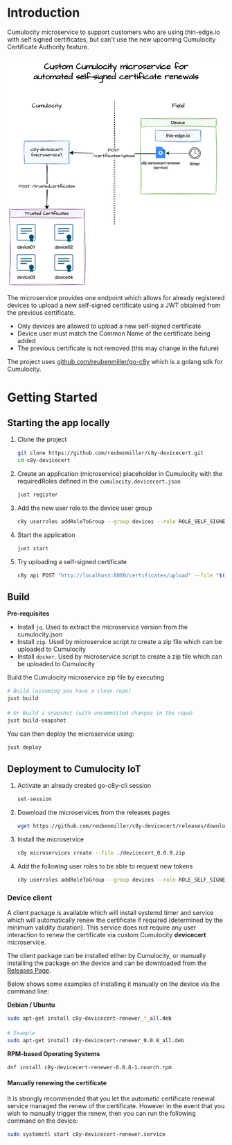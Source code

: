# Introduction

Cumulocity microservice to support customers who are using thin-edge.io with self signed certificates, but can't
use the new upcoming Cumulocity Certificate Authority feature.

![architecture](./docs/architecture.drawio.png)

The microservice provides one endpoint which allows for already registered devices to upload a new self-signed certificate
using a JWT obtained from the previous certificate.

* Only devices are allowed to upload a new self-signed certificate
* Device user must match the Common Name of the certificate being added
* The previous certificate is not removed (this may change in the future)

The project uses [github.com/reubenmiller/go-c8y](github.com/reubenmiller/go-c8y) which is a golang sdk for Cumulocity.

# Getting Started

## Starting the app locally

1. Clone the project

    ```sh
    git clone https://github.com/reubenmiller/c8y-devicecert.git
    cd c8y-devicecert
    ```

1. Create an application (microservice) placeholder in Cumulocity with the requiredRoles defined in the `cumulocity.devicecert.json`

    ```sh
    just register
    ```

1. Add the new user role to the device user group

    ```sh
    c8y userroles addRoleToGroup --group devices --role ROLE_SELF_SIGNED_CERT_CREATE
    ```

1. Start the application

    ```sh
    just start
    ```

1. Try uploading a self-signed certificate

    ```sh
    c8y api POST "http://localhost:8080/certificates/upload" --file "$(tedge config get device.cert_path)" --force
    ```

## Build

**Pre-requisites**

* Install `jq`. Used to extract the microservice version from the cumulocity.json
* Install `zip`. Used by microservice script to create a zip file which can be uploaded to Cumulocity
* Install `docker`. Used by microservice script to create a zip file which can be uploaded to Cumulocity

Build the Cumulocity microservice zip file by executing

```sh
# Build (assuming you have a clean repo)
just build

# Or Build a snapshot (with uncommitted changes in the repo)
just build-snapshot
```

You can then deploy the microservice using:

```sh
just deploy
```

## Deployment to Cumulocity IoT

1. Activate an already created go-c8y-cli session

    ```sh
    set-session
    ```

1. Download the microservices from the releases pages

    ```sh
    wget https://github.com/reubenmiller/c8y-devicecert/releases/download/0.0.9/devicecert_0.0.9.zip
    ```

1. Install the microservice

    ```sh
    c8y microservices create --file ./devicecert_0.0.9.zip
    ```

1. Add the following user roles to be able to request new tokens

    ```sh
    c8y userroles addRoleToGroup --group devices --role ROLE_SELF_SIGNED_CERT_CREATE
    ```

### Device client

A client package is available which will install systemd timer and service which will automatically renew the certificate if required (determined by the minimum validity duration). This service does not require any user interaction to renew the certificate via custom Cumulocity **devicecert** microservice.

The client package can be installed either by Cumulocity, or manually installing the package on the device and can be downloaded from the [Releases Page](https://github.com/reubenmiller/c8y-devicecert/releases).

Below shows some examples of installing it manually on the device via the command line:

**Debian / Ubuntu**

```sh
sudo apt-get install c8y-devicecert-renewer_*_all.deb

# Example
sudo apt-get install c8y-devicecert-renewer_0.0.8_all.deb
```

**RPM-based Operating Systems**

```sh
dnf install c8y-devicecert-renewer-0.0.8-1.noarch.rpm
```

#### Manually renewing the certificate

It is strongly recommended that you let the automatic certificate renewal service managed the renew of the certificate. However in the event
that you wish to manually trigger the renew, then you can run the following command on the device:

```sh
sudo systemctl start c8y-devicecert-renewer.service
```

